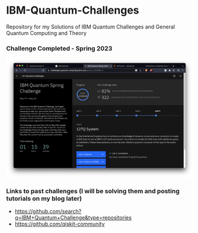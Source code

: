 # IBM-Quantum-Challenges
Repository for my Solutions of IBM Quantum Challenges and General Quantum Computing and Theory

### Challenge Completed - Spring 2023
<img src="https://github.com/Vishwa-docs/IBM-Quantum-Challenges/blob/main/IBM%20Quantum%20Challenge%20Spring%202023/Challenge%20Completed.png">


### Links to past challenges (I will be solving them and posting tutorials on my blog later)
- https://github.com/search?q=IBM+Quantum+Challenge&type=repositories
- https://github.com/qiskit-community
